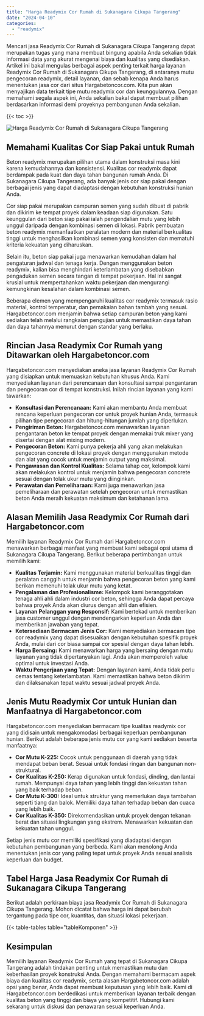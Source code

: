 ```yaml
---
title: "Harga Readymix Cor Rumah di Sukanagara Cikupa Tangerang"
date: "2024-04-10"
categories: 
  - "readymix"
---
```



Mencari jasa Readymix Cor Rumah di Sukanagara Cikupa Tangerang dapat merupakan tugas yang mana membuat bingung apabila Anda sekalian tidak informasi data yang akurat mengenai biaya dan kualitas yang disediakan. Artikel ini bakal mengulas berbagai aspek penting terkait harga layanan Readymix Cor Rumah di Sukanagara Cikupa Tangerang, di antaranya mutu pengecoran readymix, detail layanan, dan sebab kenapa Anda harus menentukan jasa cor dari situs Hargabetoncor.com. Kita pun akan menyajikan data terkait tipe mutu readymix cor dan keunggulannya. Dengan memahami segala aspek ini, Anda sekalian bakal dapat membuat pilihan berdasarkan informasi demi proyeknya pembangunan Anda sekalian.

{{< toc >}}

![Harga Readymix Cor Rumah di Sukanagara Cikupa Tangerang](https://hargareadymixid.github.io/hbc/readymix-hbc%20(18).png)

## Memahami Kualitas Cor Siap Pakai untuk Rumah

Beton readymix merupakan pilihan utama dalam konstruksi masa kini karena kemudahannya dan konsistensi. Kualitas cor readymix dapat berdampak pada kuat dan daya tahan bangunan rumah Anda. Di Sukanagara Cikupa Tangerang, ada banyak jenis cor siap pakai dengan berbagai jenis yang dapat diadaptasi dengan kebutuhan konstruksi hunian Anda.

Cor siap pakai merupakan campuran semen yang sudah dibuat di pabrik dan dikirim ke tempat proyek dalam keadaan siap digunakan. Satu keunggulan dari beton siap pakai ialah pengendalian mutu yang lebih unggul daripada dengan kombinasi semen di lokasi. Pabrik pembuatan beton readymix memanfaatkan peralatan modern dan material berkualitas tinggi untuk menghasilkan kombinasi semen yang konsisten dan mematuhi kriteria kekuatan yang diharuskan.

Selain itu, beton siap pakai juga menawarkan kemudahan dalam hal pengaturan jadwal dan tenaga kerja. Dengan menggunakan beton readymix, kalian bisa menghindari keterlambatan yang disebabkan pengadukan semen secara tangan di tempat pekerjaan. Hal ini sangat krusial untuk mempertahankan waktu pekerjaan dan mengurangi kemungkinan kesalahan dalam kombinasi semen.

Beberapa elemen yang mempengaruhi kualitas cor readymix termasuk rasio material, kontrol temperatur, dan pemakaian bahan tambah yang sesuai. Hargabetoncor.com menjamin bahwa setiap campuran beton yang kami sediakan telah melalui rangkaian pengujian untuk memastikan daya tahan dan daya tahannya menurut dengan standar yang berlaku.

## Rincian Jasa Readymix Cor Rumah yang Ditawarkan oleh Hargabetoncor.com

Hargabetoncor.com menyediakan aneka jasa layanan Readymix Cor Rumah yang disiapkan untuk memuaskan kebutuhan khusus Anda. Kami menyediakan layanan dari perencanaan dan konsultasi sampai pengantaran dan pengecoran cor di tempat konstruksi. Inilah rincian layanan yang kami tawarkan:

- **Konsultasi dan Perencanaan:** Kami akan membantu Anda membuat rencana keperluan pengecoran cor untuk proyek hunian Anda, termasuk pilihan tipe pengecoran dan hitung-hitungan jumlah yang diperlukan.
- **Pengiriman Beton:** Hargabetoncor.com menawarkan layanan pengantaran beton ke tempat proyek dengan memakai truk mixer yang disertai dengan alat mixing modern.
- **Pengecoran Beton:** Kami punya pekerja ahli yang akan melakukan pengecoran concrete di lokasi proyek dengan menggunakan metode dan alat yang cocok untuk menjamin output yang maksimal.
- **Pengawasan dan Kontrol Kualitas:** Selama tahap cor, kelompok kami akan melakukan kontrol untuk menjamin bahwa pengecoran concrete sesuai dengan tolak ukur mutu yang diinginkan.
- **Perawatan dan Pemeliharaan:** Kami juga menawarkan jasa pemeliharaan dan perawatan setelah pengecoran untuk memastikan beton Anda meraih kekuatan maksimum dan ketahanan lama.

## Alasan Memilih Jasa Readymix Cor Rumah dari Hargabetoncor.com

Memilih layanan Readymix Cor Rumah dari Hargabetoncor.com menawarkan berbagai manfaat yang membuat kami sebagai opsi utama di Sukanagara Cikupa Tangerang. Berikut beberapa pertimbangan untuk memilih kami:

- **Kualitas Terjamin:** Kami menggunakan material berkualitas tinggi dan peralatan canggih untuk menjamin bahwa pengecoran beton yang kami berikan memenuhi tolak ukur mutu yang ketat.
- **Pengalaman dan Profesionalisme:** Kelompok kami beranggotakan tenaga ahli ahli dalam industri cor beton, sehingga Anda dapat percaya bahwa proyek Anda akan diurus dengan ahli dan efisien.
- **Layanan Pelanggan yang Responsif:** Kami bertekad untuk memberikan jasa customer unggul dengan mendengarkan keperluan Anda dan memberikan jawaban yang tepat.
- **Ketersediaan Bermacam Jenis Cor:** Kami menyediakan bermacam tipe cor readymix yang dapat disesuaikan dengan kebutuhan spesifik proyek Anda, mulai dari cor biasa sampai cor spesial dengan daya tahan lebih.
- **Harga Bersaing:** Kami menawarkan harga yang bersaing dengan mutu layanan yang tidak dipertanyakan lagi. Anda akan memperoleh value optimal untuk investasi Anda.
- **Waktu Pengerjaan yang Tepat:** Dengan layanan kami, Anda tidak perlu cemas tentang keterlambatan. Kami memastikan bahwa beton dikirim dan dilaksanakan tepat waktu sesuai jadwal proyek Anda.

## Jenis Mutu Readymix Cor untuk Hunian dan Manfaatnya di Hargabetoncor.com

Hargabetoncor.com menyediakan bermacam tipe kualitas readymix cor yang didisain untuk mengakomodasi berbagai keperluan pembangunan hunian. Berikut adalah beberapa jenis mutu cor yang kami sediakan beserta manfaatnya:

- **Cor Mutu K-225:** Cocok untuk penggunaan di daerah yang tidak mendapat beban berat. Sesuai untuk fondasi ringan dan bangunan non-struktural.
- **Cor Kualitas K-250:** Kerap digunakan untuk fondasi, dinding, dan lantai rumah. Mempunyai daya tahan yang lebih tinggi dan kekuatan tahan yang baik terhadap beban.
- **Cor Mutu K-300:** Ideal untuk struktur yang memerlukan daya tambahan seperti tiang dan balok. Memiliki daya tahan terhadap beban dan cuaca yang lebih baik.
- **Cor Kualitas K-350:** Direkomendasikan untuk proyek dengan tekanan berat dan situasi lingkungan yang ekstrem. Menawarkan kekuatan dan kekuatan tahan unggul.

Setiap jenis mutu cor memiliki spesifikasi yang diadaptasi dengan kebutuhan pembangunan yang berbeda. Kami akan menolong Anda menentukan jenis cor yang paling tepat untuk proyek Anda sesuai analisis keperluan dan budget.

## Tabel Harga Jasa Readymix Cor Rumah di Sukanagara Cikupa Tangerang

Berikut adalah perkiraan biaya jasa Readymix Cor Rumah di Sukanagara Cikupa Tangerang. Mohon dicatat bahwa harga ini dapat berubah tergantung pada tipe cor, kuantitas, dan situasi lokasi pekerjaan.

{{< table-tables table="tableKomponen" >}}

## Kesimpulan

Memilih layanan Readymix Cor Rumah yang tepat di Sukanagara Cikupa Tangerang adalah tindakan penting untuk memastikan mutu dan keberhasilan proyek konstruksi Anda. Dengan memahami bermacam aspek biaya dan kualitas cor readymix, serta alasan Hargabetoncor.com adalah opsi yang benar, Anda dapat membuat keputusan yang lebih baik. Kami di Hargabetoncor.com berdedikasi untuk memberikan layanan terbaik dengan kualitas beton yang tinggi dan biaya yang kompetitif. Hubungi kami sekarang untuk diskusi dan penawaran sesuai keperluan Anda.
